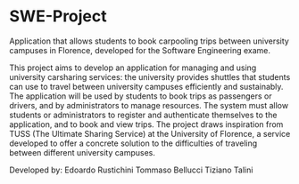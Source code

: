 # SWE-Project
Application that allows students to book carpooling trips between university campuses in Florence, developed for the Software Engineering exame.

This project aims to develop an application for managing and using university carsharing services: the university provides shuttles that students can use to travel between university campuses efficiently and sustainably. The application will be used by students to book trips as passengers or drivers, and by administrators to manage resources. The system must allow students or administrators to register and authenticate themselves to the application, and to book and view trips. The project draws inspiration from TUSS (The Ultimate Sharing Service) at the University of Florence, a service developed to offer a concrete solution to the difficulties of traveling between different university campuses.

Developed by:
Edoardo Rustichini
Tommaso Bellucci
Tiziano Talini